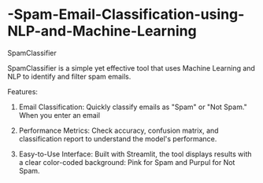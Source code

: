# -Spam-Email-Classification-using-NLP-and-Machine-Learning
SpamClassifier

SpamClassifier is a simple yet effective tool that uses Machine Learning and NLP to identify and filter spam emails.

Features:

1. Email Classification:
Quickly classify emails as "Spam" or "Not Spam."
When you enter an email 

2. Performance Metrics:
Check accuracy, confusion matrix, and classification report to understand the model's performance.


3. Easy-to-Use Interface:
Built with Streamlit, the tool displays results with a clear color-coded background: Pink for Spam and Purpul for Not Spam.
